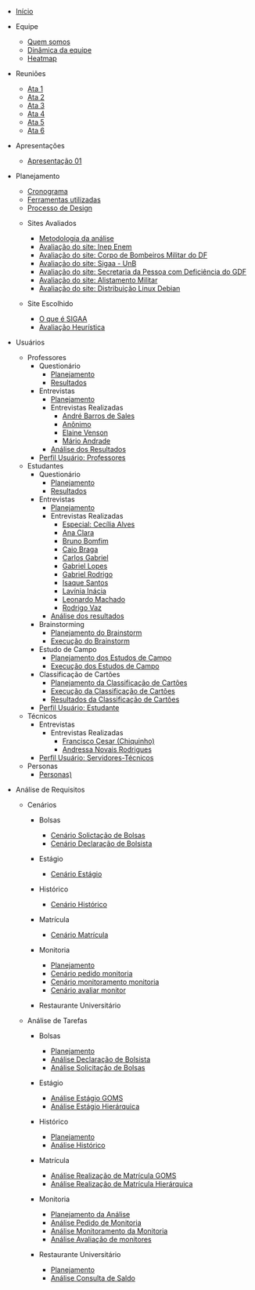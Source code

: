* [Início](/)

* Equipe
  - [Quem somos](Equipe/QuemSomos.md)
  - [Dinâmica da equipe](Equipe/DinamicaEquipe.md)
  - [Heatmap](Equipe/Heatmap.md)
    
* Reuniões
  - [Ata 1](atas/Ata01.md)
  - [Ata 2](atas/Ata_02.md)
  - [Ata 3](atas/Ata_03.md)
  - [Ata 4](atas/Ata_04.md)
  - [Ata 5](atas/Ata_05.md)
  - [Ata 6](atas/Ata_06.md)

* Apresentações
  - [Apresentação 01](Entregas/Entrega01.md)
    
* Planejamento 
  - [Cronograma](planejamento/Cronograma.md)
  - [Ferramentas utilizadas](planejamento/Ferramentas.md)
  - [Processo de Design](planejamento/PlanejamentoDesign.md) 
    
   
  * Sites Avaliados
    - [Metodologia da análise](planejamento/SitesAvaliados/AnaliseSites.md)
    - [Avaliação do site: Inep Enem](planejamento/SitesAvaliados/Site_enem.md)
    - [Avaliação do site:  Corpo de Bombeiros Militar do DF](planejamento/SitesAvaliados/CBMDF.md)
    - [Avaliação do site: Sigaa - UnB](planejamento/SitesAvaliados/Site_Sigaa.md)
    - [Avaliação do site: Secretaria da Pessoa com Deficiência do GDF](planejamento/SitesAvaliados/Site_Secretaria_PND_GDF.md)
    - [Avaliação do site: Alistamento Militar](planejamento/SitesAvaliados/AlistamentoMilitar.md)
    - [Avaliação do site: Distribuição Linux Debian](planejamento/SitesAvaliados/Site_Debian.md)

   * Site Escolhido
     - [O que é SIGAA](planejamento/SiteEscolhidoSIGAA/SIGAA.md)
     - [Avaliação Heurística](planejamento/SiteEscolhidoSIGAA/Avaliação_Heuristica_SIGAA.md)

* Usuários
    * Professores
        * Questionário
            - [Planejamento](PerfilUsuario/Professores/Questionarios/Planejamento.md)
            - [Resultados](PerfilUsuario/Professores/Questionarios/AnaliseResultados.md)
        * Entrevistas
            - [Planejamento](PerfilUsuario/Professores/Entrevistas/PlanejamentoProfessores.md)
            * Entrevistas Realizadas
                - [André Barros de Sales](PerfilUsuario/Professores/Entrevistas/Gravacoes/AndreSales.md)
                - [Anônimo](PerfilUsuario/Professores/Entrevistas/Gravacoes/Anonimo.md)
                - [Elaine Venson](PerfilUsuario/Professores/Entrevistas/Gravacoes/ElaineVenson.md)
                - [Mário Andrade](PerfilUsuario/Professores/Entrevistas/Gravacoes/MarioAndrade.md)
            - [Análise dos Resultados](PerfilUsuario/Professores/Entrevistas/ResultadoEntrevista.md)
        - [Perfil Usuário: Professores](PerfilUsuario/Professores/PerfilProfessor.md)
    * Estudantes
        * Questionário
            - [Planejamento](PerfilUsuario/Estudantes/Questionarios/Planejamento.md)
            - [Resultados](PerfilUsuario/Estudantes/Questionarios/AnáliseResultados.md)
        * Entrevistas
            - [Planejamento](PerfilUsuario/Estudantes/Entrevistas/PlanejamentoEntrevista.md)
            * Entrevistas Realizadas
                - [Especial: Cecília Alves](PerfilUsuario/Estudantes/Entrevistas/Gravacao/CeciliaAlves.md)
                - [Ana Clara](PerfilUsuario/Estudantes/Entrevistas/Gravacao/AnaClara.md)
                - [Bruno Bomfim](PerfilUsuario/Estudantes/Entrevistas/Gravacao/BrunoMartins.md)
                - [Caio Braga](PerfilUsuario/Estudantes/Entrevistas/Gravacao/CaioBraga.md)
                - [Carlos Gabriel](PerfilUsuario/Estudantes/Entrevistas/Gravacao/CarlosGabriel.md)
                - [Gabriel Lopes](PerfilUsuario/Estudantes/Entrevistas/Gravacao/GabrielLopes.md)
                - [Gabriel Rodrigo](PerfilUsuario/Estudantes/Entrevistas/Gravacao/GabrielRodrigo.md)
                - [Isaque Santos](PerfilUsuario/Estudantes/Entrevistas/Gravacao/IsaqueSantos.md)
                - [Lavínia Inácia](PerfilUsuario/Estudantes/Entrevistas/Gravacao/LavíniaInácia.md)
                - [Leonardo Machado](PerfilUsuario/Estudantes/Entrevistas/Gravacao/Leonardo.md)
                - [Rodrigo Vaz](PerfilUsuario/Estudantes/Entrevistas/Gravacao/RodrigoVaz.md)
          -  [Análise dos resultados](PerfilUsuario/Estudantes/Entrevistas/ResultadoEntrevista.md)
      * Brainstorming
        - [Planejamento do Brainstorm](IdentificacaoNecessidadesUsuario/PlanejaBrainstorm.md)
        - [Execução do Brainstorm](IdentificacaoNecessidadesUsuario/ExecBrainstorm.md)
      * Estudo de Campo
        - [Planejamento dos Estudos de Campo](IdentificacaoNecessidadesUsuario/PlanejaEstudosDeCampo.md)
        - [Execução dos Estudos de Campo](IdentificacaoNecessidadesUsuario/DesenvolvimentoEstudosDeCampo.md)
      * Classificação de Cartões
        - [Planejamento da Classificação de Cartões](IdentificacaoNecessidadesUsuario/PlanejaClassificaCartoes.md)
        - [Execução da Classificação de Cartões](IdentificacaoNecessidadesUsuario/DesenvolvimentoClassificaCartoes.md)
        - [Resultados da Classificação de Cartões](IdentificacaoNecessidadesUsuario/ResultadoClassificaCartoes.md)
      - [Perfil Usuário: Estudante](PerfilUsuario/Estudantes/perfilEstudante.md)
    * Técnicos
        * Entrevistas
            * Entrevistas Realizadas
              - [Francisco Cesar (Chiquinho)](PerfilUsuario/Tecnicos/Entrevistas/Gravacao/Francisco(Chiquinho).md)
              - [Andressa Novais Rodrigues](PerfilUsuario/Tecnicos/Entrevistas/Gravacao/Andressa.md)
        - [Perfil Usuário: Servidores-Técnicos](PerfilUsuario/Tecnicos/PerfilServidor.md)
    * Personas
       - [Personas)](docs/Requisitos1/Cenarios/Personas)      
* Análise de Requisitos
    * Cenários
      * Bolsas
        - [Cenário Solictação de Bolsas](Requisitos1/Cenarios/Bolsas/SolicitaçãodeBolsas.md)
        - [Cenário Declaração de Bolsista](Requisitos1/Cenarios/Bolsas/DeclaraçãodeBolsista.md)

      * Estágio
        - [Cenário Estágio](Requisitos1/Cenarios/estagio.md)

      * Histórico
        - [Cenário Histórico](Requisitos1/Cenarios/Histórico.md)

      * Matrícula
        - [Cenário Matrícula](Requisitos1/Cenarios/Matricula.md)
      * Monitoria
        - [Planejamento](Requisitos1/Cenarios/Monitoria/Planejamento.md)
        - [Cenário pedido monitoria](Requisitos1/Cenarios/Monitoria/PedidoMonitoria.md)
        - [Cenário monitoramento monitoria](Requisitos1/Cenarios/Monitoria/MonitoramentoMonitoria.md)
        - [Cenário avaliar monitor](Requisitos1/Cenarios/Monitoria/AvaliarMonitor.md)
          
      * Restaurante Universitário
        
    * Análise de Tarefas
      * Bolsas
        - [Planejamento](Requisitos1/AnaliseTarefas/Bolsas/Planejamento.md)
        - [Análise Declaração de Bolsista](Requisitos1/AnaliseTarefas/Bolsas/DeclaraçãodeBolsista2.md)
        - [Análise Solicitação de Bolsas](Requisitos1/AnaliseTarefas/Bolsas/SolicitaçãodeBolsasHTA.md)
       
      * Estágio
        - [Análise Estágio GOMS](Requisitos1/AnaliseTarefas/Estagio/estagioGoms.md)
        - [Análise Estágio Hierárquica](Requisitos1/AnaliseTarefas/Estagio/estagioHierarquica.md)
       
      * Histórico
        - [Planejamento](Requisitos1/AnaliseTarefas/Histórico/Planejamento.md)
        - [Análise Histórico](Requisitos1/AnaliseTarefas/Histórico/AnaliseHistorico.md)

      * Matrícula
        - [Análise Realização de Matrícula GOMS](Requisitos1/AnaliseTarefas/Matrícula/MatriculaGOMS.md)
        - [Análise Realização de Matrícula Hierárquica](Requisitos1/AnaliseTarefas/Matrícula/FazerMatriculaHierarquica.md)
     
      * Monitoria
        - [Planejamento da Análise](Requisitos1/AnaliseTarefas/Monitoria/Planejamento.md)
        - [Análise Pedido de Monitoria](Requisitos1/AnaliseTarefas/Monitoria/AnálisePedidoMonitoria.md)
        - [Análise Monitoramento da Monitoria](Requisitos1/AnaliseTarefas/Monitoria/AnaliseMonitoramentoMonitoria.md)
        - [Análise Avaliação de monitores](Requisitos1/AnaliseTarefas/Monitoria/AnaliseAvaliarMonitor.md)

      * Restaurante Universitário
        - [Planejamento](Requisitos1/AnaliseTarefas/RestauranteUniversitário/Planejamento.md)
        - [Análise Consulta de Saldo](Requisitos1/AnaliseTarefas/RestauranteUniversitário/AnáliseConsultaSaldo.md)

